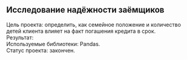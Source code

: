 ## Исследование надёжности заёмщиков
Цель проекта: определить, как семейное положение и количество детей клиента влияет на факт погашения кредита в срок.  
Результат:  
Используемые библиотеки: Pandas.  
Статус проекта: закончен.

